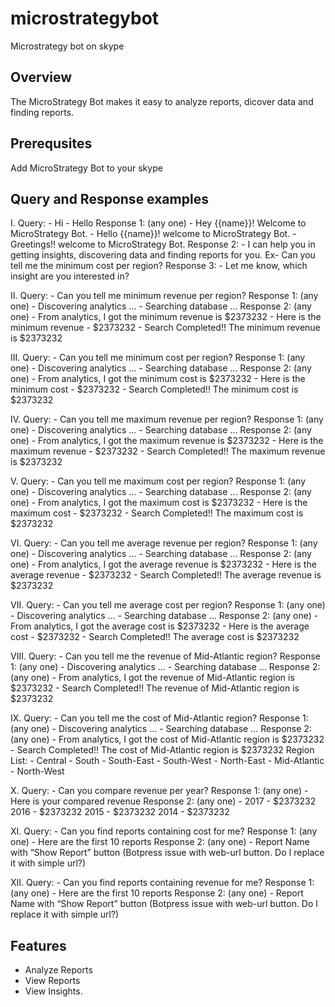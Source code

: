 # microstrategybot
Microstrategy bot on skype

Overview
--------

The MicroStrategy Bot makes it easy to analyze reports, dicover data and finding reports.

Prerequsites
--------

Add MicroStrategy Bot to your skype


Query and Response examples
--------

I.	Query: 
	-	Hi
	-	Hello
	Response 1: (any one)
	-	Hey {{name}}! Welcome to MicroStrategy Bot.
	-	Hello {{name}}! welcome to MicroStrategy Bot.
	-	Greetings!! welcome to MicroStrategy Bot.
	Response 2: 
	-	I can help you in getting insights, discovering data and finding reports for you. 
	Ex- Can you tell me the minimum cost per region?
	Response 3:
	-	Let me know, which insight are you interested in?

II.	Query:
	-	Can you tell me minimum revenue per region?
	Response 1: (any one)
	-	Discovering analytics ...
	-	Searching database ...
	Response 2: (any one)
	-	From analytics, I got the minimum revenue is $2373232
	-	Here is the minimum revenue - $2373232
	-	Search Completed!! The minimum revenue is $2373232

III. Query:
	-	Can you tell me minimum cost per region?
	Response 1: (any one)
	-	Discovering analytics ...
	-	Searching database ...
	Response 2: (any one)
	-	From analytics, I got the minimum cost is $2373232
	-	Here is the minimum cost - $2373232
	-	Search Completed!! The minimum cost is $2373232

IV.	Query:
	-	Can you tell me maximum revenue per region?
	Response 1: (any one)
	-	Discovering analytics ...
	-	Searching database ...
	Response 2: (any one)
	-	From analytics, I got the maximum revenue is $2373232
	-	Here is the maximum revenue - $2373232
	-	Search Completed!! The maximum revenue is $2373232

V.	Query:
	-	Can you tell me maximum cost per region?
	Response 1: (any one)
	-	Discovering analytics ...
	-	Searching database ...
	Response 2: (any one)
	-	From analytics, I got the maximum cost is $2373232
	-	Here is the maximum cost - $2373232
	-	Search Completed!! The maximum cost is $2373232

VI.	Query:
	-	Can you tell me average revenue per region?
	Response 1: (any one)
	-	Discovering analytics ...
	-	Searching database ...
	Response 2: (any one)
	-	From analytics, I got the average revenue is $2373232
	-	Here is the average revenue - $2373232
	-	Search Completed!! The average revenue is $2373232

VII. Query:
	-	Can you tell me average cost per region?
	Response 1: (any one)
	-	Discovering analytics ...
	-	Searching database ...
	Response 2: (any one)
	-	From analytics, I got the average cost is $2373232
	-	Here is the average cost - $2373232
	-	Search Completed!! The average cost is $2373232

VIII. Query:
	-	Can you tell me the revenue of Mid-Atlantic region?
	Response 1: (any one)
	-	Discovering analytics ...
	-	Searching database ...
	Response 2: (any one)
	-	From analytics, I got the revenue of Mid-Atlantic region is $2373232 
	-	Search Completed!! The revenue of Mid-Atlantic region is $2373232

IX.	Query:
	-	Can you tell me the cost of Mid-Atlantic region?
	Response 1: (any one)
	-	Discovering analytics ...
	-	Searching database ...
	Response 2: (any one)
	-	From analytics, I got the cost of Mid-Atlantic region is $2373232 
	-	Search Completed!! The cost of Mid-Atlantic region is $2373232
	  Region List: 
	-	Central
	-	South
	-	South-East
	-	South-West
	-	North-East
	-	Mid-Atlantic
	-	North-West

X.	Query:
	-	Can you compare revenue per year?
	Response 1: (any one)
	-	 Here is your compared revenue
	Response 2: (any one)
	-	2017 - $2373232 
	2016 - $2373232
	2015 - $2373232
	2014 - $2373232

XI.	Query:
	-	Can you find reports containing cost for me?
	Response 1: (any one)
	-	 Here are the first 10 reports
	Response 2: (any one)
	-	Report Name with “Show Report” button (Botpress issue with web-url button. Do I replace it with simple url?)

XII. Query:
	-	Can you find reports containing revenue for me?
	Response 1: (any one)
	-	 Here are the first 10 reports
	Response 2: (any one)
	-	Report Name with “Show Report” button (Botpress issue with web-url button. Do I replace it with simple url?)


Features
--------

- Analyze Reports
- View Reports
- View Insights.

